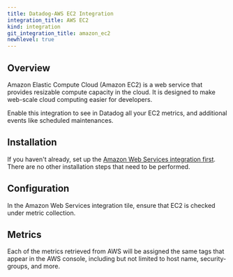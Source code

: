 ```yaml
---
title: Datadog-AWS EC2 Integration
integration_title: AWS EC2
kind: integration
git_integration_title: amazon_ec2
newhlevel: true
---
```


## Overview

Amazon Elastic Compute Cloud (Amazon EC2) is a web service that provides resizable compute capacity in the cloud. It is designed to make web-scale cloud computing easier for developers.

Enable this integration to see in Datadog all your EC2 metrics, and additional events like scheduled maintenances.

## Installation

If you haven't already, set up the [Amazon Web Services integration first](/integrations/aws). There are no other installation steps that need to be performed.

## Configuration

In the Amazon Web Services integration tile, ensure that EC2 is checked under metric collection.

## Metrics



Each of the metrics retrieved from AWS will be assigned the same tags that appear in the AWS console, including but not limited to host name, security-groups, and more.
